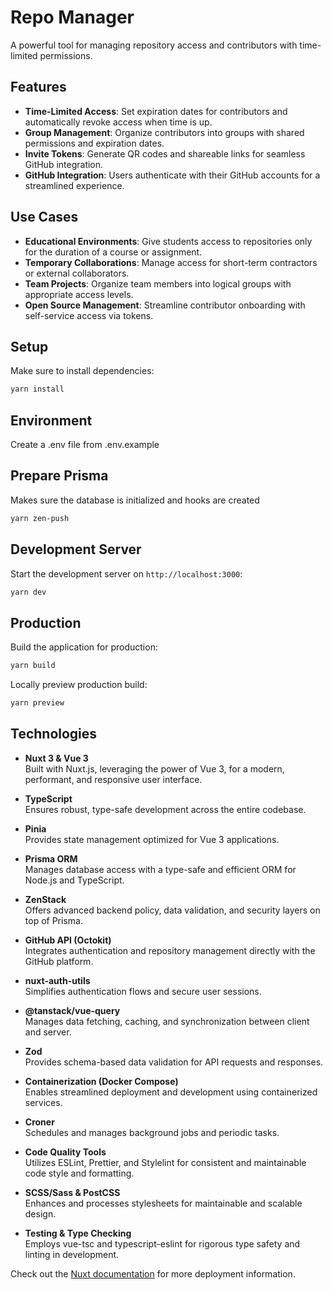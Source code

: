 # Repo Manager

A powerful tool for managing repository access and contributors with time-limited permissions.

## Features

- **Time-Limited Access**: Set expiration dates for contributors and automatically revoke access when time is up.
- **Group Management**: Organize contributors into groups with shared permissions and expiration dates.
- **Invite Tokens**: Generate QR codes and shareable links for seamless GitHub integration.
- **GitHub Integration**: Users authenticate with their GitHub accounts for a streamlined experience.

## Use Cases

- **Educational Environments**: Give students access to repositories only for the duration of a course or assignment.
- **Temporary Collaborations**: Manage access for short-term contractors or external collaborators.
- **Team Projects**: Organize team members into logical groups with appropriate access levels.
- **Open Source Management**: Streamline contributor onboarding with self-service access via tokens.

## Setup

Make sure to install dependencies:

```bash
yarn install
```

## Environment 

Create a .env file from .env.example

## Prepare Prisma

Makes sure the database is initialized and hooks are created

```bash
yarn zen-push
```

## Development Server

Start the development server on `http://localhost:3000`:

```bash
yarn dev
```

## Production

Build the application for production:

```bash
yarn build
```

Locally preview production build:

```bash
yarn preview
```

## Technologies

- **Nuxt 3 & Vue 3**  
  Built with Nuxt.js, leveraging the power of Vue 3, for a modern, performant, and responsive user interface.

- **TypeScript**  
  Ensures robust, type-safe development across the entire codebase.

- **Pinia**  
  Provides state management optimized for Vue 3 applications.

- **Prisma ORM**  
  Manages database access with a type-safe and efficient ORM for Node.js and TypeScript.

- **ZenStack**  
  Offers advanced backend policy, data validation, and security layers on top of Prisma.

- **GitHub API (Octokit)**  
  Integrates authentication and repository management directly with the GitHub platform.

- **nuxt-auth-utils**  
  Simplifies authentication flows and secure user sessions.

- **@tanstack/vue-query**  
  Manages data fetching, caching, and synchronization between client and server.

- **Zod**  
  Provides schema-based data validation for API requests and responses.

- **Containerization (Docker Compose)**  
  Enables streamlined deployment and development using containerized services.

- **Croner**  
  Schedules and manages background jobs and periodic tasks.

- **Code Quality Tools**  
  Utilizes ESLint, Prettier, and Stylelint for consistent and maintainable code style and formatting.

- **SCSS/Sass & PostCSS**  
  Enhances and processes stylesheets for maintainable and scalable design.

- **Testing & Type Checking**  
  Employs vue-tsc and typescript-eslint for rigorous type safety and linting in development.

Check out the [Nuxt documentation](https://nuxt.com/docs/getting-started/deployment) for more deployment information.
